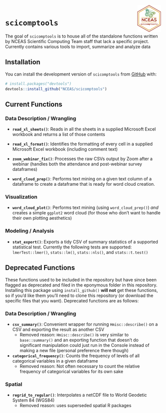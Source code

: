 
<!-- README.md is generated from README.Rmd. Please edit that file -->

<img src = "inst/images/scicomptools_hex.png" align = "right" width = "15%" />

# `scicomptools`

<!-- badges: start -->
<!-- badges: end -->

The goal of `scicomptools` is to house all of the standalone functions
written by NCEAS Scientific Computing Team staff that lack a specific
project. Currently contains various tools to import, summarize and
analyze data

## Installation

You can install the development version of `scicomptools` from
[GitHub](https://github.com/) with:

``` r
# install.packages("devtools")
devtools::install_github("NCEAS/scicomptools")
```

## Current Functions

### Data Description / Wrangling

-   **`read_xl_sheets()`**: Reads in all the sheets in a supplied
    Microsoft Excel workbook and returns a list of those contents

-   **`read_xl_format()`**: Identifies the formatting of every cell in a
    supplied Microsoft Excel workbook (including comment text)

-   **`zoom_webinar_fix()`**: Processes the raw CSVs output by Zoom
    after a webinar (handles both the attendance and post-webinar survey
    dataframes)

-   **`word_cloud_prep()`**: Performs text mining on a given text column
    of a dataframe to create a dataframe that is ready for word cloud
    creation.

### Visualization

-   **`word_cloud_plot()`**: Performs text mining (using
    `word_cloud_prep()`) *and* creates a simple `ggplot2` word cloud
    (for those who don’t want to handle their own plotting aesthetics)

### Modeling / Analysis

-   **`stat_export()`**: Exports a tidy CSV of summary statistics of a
    supported statistical test. Currently the following tests are
    supported: `lmerTest::lmer()`, `stats::lm()`, `stats::nls()`, and
    `stats::t.test()`

## Deprecated Functions

These functions used to be included in the repository but have since
been flagged as deprecated and filed in the eponymous folder in this
repository. Installing this package using `install_github()` **will
not** get these functions, so if you’d like them you’ll need to clone
this repository (or download the specific files that you want).
Deprecated functions are as follows:

### Data Description / Wrangling

-   **`csv_summary()`**: Convenient wrapper for running
    `Hmisc::describe()` on a CSV and exporting the result as another CSV
    -   Removed reason: `Hmisc::describe()` is very similar to
        `base::summary()` and an exporting function that doesn’t do
        significant manipulation could just run in the Console instead
        of making a new file (personal preference there though)
-   **`categorical_frequency()`**: Counts the frequency of levels of all
    categorical variables in a given dataframe
    -   Removed reason: Not often necessary to count the relative
        frequency of categorical variables for its own sake

### Spatial

-   **`regrid_to_regular()`**: Interpolates a netCDF file to World
    Geodetic System 84 (WGS84)
    -   Removed reason: uses superseded spatial R packages
